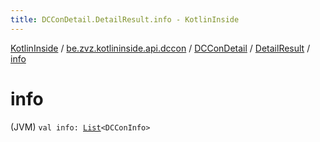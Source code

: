 ```yaml
---
title: DCConDetail.DetailResult.info - KotlinInside
---
```


[KotlinInside](../../../index.html) / [be.zvz.kotlininside.api.dccon](../../index.html) / [DCConDetail](../index.html) / [DetailResult](index.html) / [info](./info.html)

# info

(JVM) `val info: `[`List`](https://kotlinlang.org/api/latest/jvm/stdlib/kotlin.collections/-list/index.html)`<DCConInfo>`